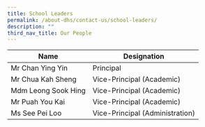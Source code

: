 ```yaml
---
title: School Leaders
permalink: /about-dhs/contact-us/school-leaders/
description: ""
third_nav_title: Our People
---
```

| Name | Designation |
| --- | --- |
| Mr Chan Ying Yin | Principal |
| Mr Chua Kah Sheng | Vice-Principal (Academic) |
| Mdm Leong Sook Hing | Vice-Principal (Academic) |
| Mr Puah You Kai | Vice-Principal (Academic) |
| Ms See Pei Loo | Vice-Principal (Administration) |